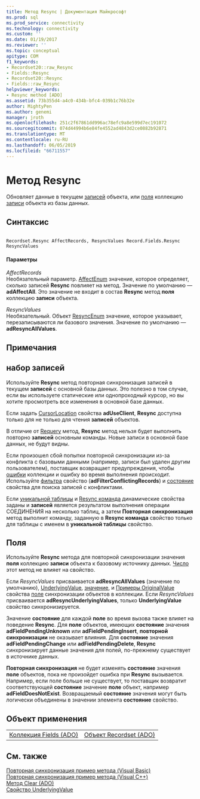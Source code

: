 ```yaml
---
title: Метод Resync | Документация Майкрософт
ms.prod: sql
ms.prod_service: connectivity
ms.technology: connectivity
ms.custom: ''
ms.date: 01/19/2017
ms.reviewer: ''
ms.topic: conceptual
apitype: COM
f1_keywords:
- Recordset20::raw_Resync
- Fields::Resync
- Recordset20::Resync
- Fields::raw_Resync
helpviewer_keywords:
- Resync method [ADO]
ms.assetid: 73b355d4-a4c0-434b-bfc4-039b1c76b32e
author: MightyPen
ms.author: genemi
manager: jroth
ms.openlocfilehash: 251c2f67861dd996ac78efc9a8e599d7ec191072
ms.sourcegitcommit: 074d44994b6e84fe4552ad4843d2ce0882b92871
ms.translationtype: MT
ms.contentlocale: ru-RU
ms.lasthandoff: 06/05/2019
ms.locfileid: "66711557"
---
```

# <a name="resync-method"></a>Метод Resync
Обновляет данные в текущем [записей](../../../ado/reference/ado-api/recordset-object-ado.md) объекта, или [поля](../../../ado/reference/ado-api/fields-collection-ado.md) коллекцию [записи](../../../ado/reference/ado-api/record-object-ado.md) объекта из базы данных.  
  
## <a name="syntax"></a>Синтаксис  
  
```  
  
Recordset.Resync AffectRecords, ResyncValues Record.Fields.Resync ResyncValues  
```  
  
#### <a name="parameters"></a>Параметры  
 *AffectRecords*  
 Необязательный параметр. [AffectEnum](../../../ado/reference/ado-api/affectenum.md) значение, которое определяет, сколько записей **Resync** повлияет на метод. Значение по умолчанию — **adAffectAll**. Это значение не входит в состав **Resync** метод **поля** коллекцию **записи** объекта.  
  
 *ResyncValues*  
 Необязательный. Объект [ResyncEnum](../../../ado/reference/ado-api/resyncenum.md) значение, которое указывает, перезаписываются ли базового значения. Значение по умолчанию — **adResyncAllValues**.  
  
## <a name="remarks"></a>Примечания  
  
## <a name="recordset"></a>набор записей  
 Используйте **Resync** метод повторная синхронизация записей в текущем **записей** с основной базы данных. Это полезно в том случае, если вы используете статические или однопроходный курсор, но вы хотите просмотреть все изменения в основной базе данных.  
  
 Если задать [CursorLocation](../../../ado/reference/ado-api/cursorlocation-property-ado.md) свойства **adUseClient**, **Resync** доступна только для не только для чтения **записей** объектов.  
  
 В отличие от [Requery](../../../ado/reference/ado-api/requery-method.md) метод, **Resync** метод нельзя будет выполнить повторно **записей** основным команды. Новые записи в основной базе данных, не будут видны.  
  
 Если произошел сбой попытки повторной синхронизации из-за конфликта с базовыми данными (например, записи был удален другим пользователем), поставщик возвращает предупреждения, чтобы [ошибки](../../../ado/reference/ado-api/errors-collection-ado.md) коллекции и ошибку во время выполнения происходит. Используйте [фильтра](../../../ado/reference/ado-api/filter-property.md) свойство (**adFilterConflictingRecords**) и [состояние](../../../ado/reference/ado-api/status-property-ado-recordset.md) свойства для поиска записей с конфликтами.  
  
 Если [уникальной таблицы](../../../ado/reference/ado-api/unique-table-unique-schema-unique-catalog-properties-dynamic-ado.md) и [Resync команда](../../../ado/reference/ado-api/resync-command-property-dynamic-ado.md) динамические свойства заданы и **записей** является результатом выполнения операции СОЕДИНЕНИЯ на несколько таблиц, а затем  **Повторная синхронизация** метод выполнит команду, заданную в **Resync команда** свойство только для таблицы с именем в **уникальной таблицы** свойство.  
  
## <a name="fields"></a>Поля  
 Используйте **Resync** метода для повторной синхронизации значения **поля** коллекцию **записи** объекта к базовому источнику данных. [Число](../../../ado/reference/ado-api/count-property-ado.md) этот метод не влияет на свойство.  
  
 Если *ResyncValues* присваивается **adResyncAllValues** (значение по умолчанию), [UnderlyingValue](../../../ado/reference/ado-api/underlyingvalue-property.md), [значение](../../../ado/reference/ado-api/value-property-ado.md), и [ Примеры OriginalValue](../../../ado/reference/ado-api/originalvalue-property-ado.md) свойства [поле](../../../ado/reference/ado-api/field-object.md) синхронизации объектов в коллекции. Если *ResyncValues* присваивается **adResyncUnderlyingValues**, только **UnderlyingValue** свойство синхронизируется.  
  
 Значение **состояние** для каждой **поле** во время вызова также влияет на поведение **Resync**. Для **поле** объектов, имеющих **состояние** значения **adFieldPendingUnknown** или **adFieldPendingInsert**, **повторной синхронизации**  не оказывает влияния. Для **состояние** значения **adFieldPendingChange** или **adFieldPendingDelete**, **Resync** синхронизирует данные значения для полей, по-прежнему существует в источнике данных.  
  
 **Повторная синхронизация** не будет изменять **состояние** значения **поле** объектов, пока не произойдет ошибка при **Resync** вызывается. Например, если поле больше не существует, то поставщик возвратит соответствующей **состояние** значение **поле** объект, например **adFieldDoesNotExist**. Возвращаемый **состояние** значения могут быть логически объединены в значении элемента **состояние** свойство.  
  
## <a name="applies-to"></a>Объект применения  
  
|||  
|-|-|  
|[Коллекция Fields (ADO)](../../../ado/reference/ado-api/fields-collection-ado.md)|[Объект Recordset (ADO)](../../../ado/reference/ado-api/recordset-object-ado.md)|  
  
## <a name="see-also"></a>См. также  
 [Повторная синхронизация пример метода (Visual Basic)](../../../ado/reference/ado-api/resync-method-example-vb.md)   
 [Повторная синхронизация пример метода (Visual C++)](../../../ado/reference/ado-api/resync-method-example-vc.md)   
 [Метод Clear (ADO)](../../../ado/reference/ado-api/clear-method-ado.md)   
 [Свойство UnderlyingValue](../../../ado/reference/ado-api/underlyingvalue-property.md)

